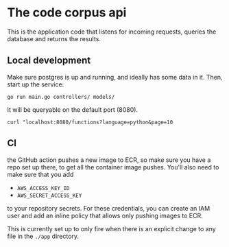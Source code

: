 # The code corpus api

This is the application code that listens for incoming requests, queries the database and returns the results.

## Local development

Make sure postgres is up and running, and ideally has some data in it. Then, start up the service:

```
go run main.go controllers/ models/
```

It will be queryable on the default port (8080).

```
curl "localhost:8080/functions?language=python&page=10
```

## CI

the GitHub action pushes a new image to ECR, so make sure you have a repo set up there, to get all the container image pushes. You'll also need to make sure that you add

- `AWS_ACCESS_KEY_ID`
- `AWS_SECRET_ACCESS_KEY`

to your repository secrets. For these credentials, you can create an IAM user and add an inline policy that allows only pushing images to ECR.

This is currently set up to only fire when there is an explicit change to any file in the `./app` directory.
